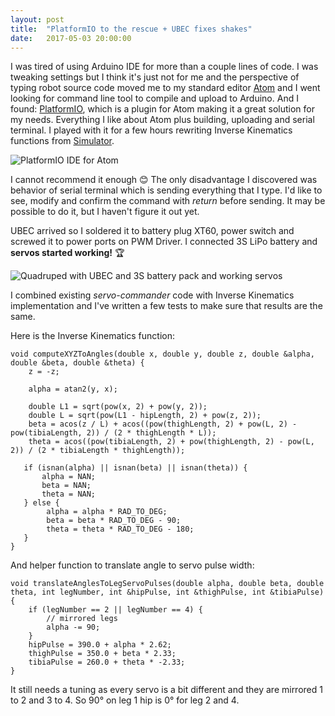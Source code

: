 ```yaml
---
layout: post
title:  "PlatformIO to the rescue + UBEC fixes shakes"
date:   2017-05-03 20:00:00
---
```

I was tired of using Arduino IDE for more than a couple lines of code. I was tweaking settings but I think it's just not for me and the perspective of typing robot source code moved me to my standard editor [Atom](https://atom.io) and I went looking for command line tool to compile and upload to Arduino. And I found: [PlatformIO](http://platformio.org), which is a plugin for Atom making it a great solution for my needs. Everything I like about Atom plus building, uploading and serial terminal. I played with it for a few hours rewriting Inverse Kinematics functions from [Simulator](https://wrutkowski.github.io/quadruped/2017/03/30/quadruped-simulator-lets-build-it.html).

![PlatformIO IDE for Atom](/quadruped/assets/ide-atom-platformio.png)

I cannot recommend it enough 😊 The only disadvantage I discovered was behavior of serial terminal which is sending everything that I type. I'd like to see, modify and confirm the command with _return_ before sending. It may be possible to do it, but I haven't figure it out yet.

UBEC arrived so I soldered it to battery plug XT60, power switch and screwed it to power ports on PWM Driver. I connected 3S LiPo battery and __servos started working!__ 🏆

![Quadruped with UBEC and 3S battery pack and working servos](/quadruped/assets/quadruped-working-servos.gif)

I combined existing _servo-commander_ code with Inverse Kinematics implementation and I've written a few tests to make sure that results are the same.

Here is the Inverse Kinematics function:
```
void computeXYZToAngles(double x, double y, double z, double &alpha, double &beta, double &theta) {
    z = -z;

    alpha = atan2(y, x);

    double L1 = sqrt(pow(x, 2) + pow(y, 2));
    double L = sqrt(pow(L1 - hipLength, 2) + pow(z, 2));
    beta = acos(z / L) + acos((pow(thighLength, 2) + pow(L, 2) - pow(tibiaLength, 2)) / (2 * thighLength * L));
    theta = acos((pow(tibiaLength, 2) + pow(thighLength, 2) - pow(L, 2)) / (2 * tibiaLength * thighLength));

   if (isnan(alpha) || isnan(beta) || isnan(theta)) {
       alpha = NAN;
       beta = NAN;
       theta = NAN;
   } else {
        alpha = alpha * RAD_TO_DEG;
        beta = beta * RAD_TO_DEG - 90;
        theta = theta * RAD_TO_DEG - 180;
   }
}
```

And helper function to translate angle to servo pulse width:
```
void translateAnglesToLegServoPulses(double alpha, double beta, double theta, int legNumber, int &hipPulse, int &thighPulse, int &tibiaPulse) {
    if (legNumber == 2 || legNumber == 4) {
        // mirrored legs
        alpha -= 90;
    }
    hipPulse = 390.0 + alpha * 2.62;
    thighPulse = 350.0 + beta * 2.33;
    tibiaPulse = 260.0 + theta * -2.33;
}
```
It still needs a tuning as every servo is a bit different and they are mirrored 1 to 2 and 3 to 4. So 90° on leg 1 hip is 0° for leg 2 and 4.
